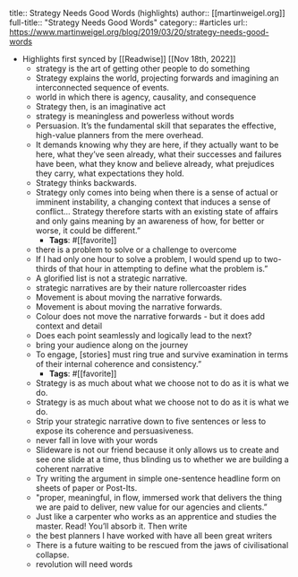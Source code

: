 title:: Strategy Needs Good Words (highlights)
author:: [[martinweigel.org]]
full-title:: "Strategy Needs Good Words"
category:: #articles
url:: https://www.martinweigel.org/blog/2019/03/20/strategy-needs-good-words

- Highlights first synced by [[Readwise]] [[Nov 18th, 2022]]
	- strategy is the art of getting other people to do something
	- Strategy explains the world, projecting forwards and imagining an interconnected sequence of events.
	- world in which there is agency, causality, and consequence
	- Strategy then, is an imaginative act
	- strategy is meaningless and powerless without words
	- Persuasion. It’s the fundamental skill that separates the effective, high-value planners from the mere overhead.
	- It demands knowing why they are here, if they actually want to be here, what they’ve seen already, what their successes and failures have been, what they know and believe already, what prejudices they carry, what expectations they hold.
	- Strategy thinks backwards.
	- Strategy only comes into being when there is a sense of actual or imminent instability, a changing context that induces a sense of conflict… Strategy therefore starts with an existing state of affairs and only gains meaning by an awareness of how, for better or worse, it could be different.”
		- **Tags**: #[[favorite]]
	- there is a problem to solve or a challenge to overcome
	- If I had only one hour to solve a problem, I would spend up to two-thirds of that hour in attempting to define what the problem is.”
	- A glorified list is not a strategic narrative.
	- strategic narratives are by their nature rollercoaster rides
	- Movement is about moving the narrative forwards.
	- Movement is about moving the narrative forwards.
	- Colour does not move the narrative forwards - but it does add context and detail
	- Does each point seamlessly and logically lead to the next?
	- bring your audience along on the journey
	- To engage, [stories] must ring true and survive examination in terms of their internal coherence and consistency.”
		- **Tags**: #[[favorite]]
	- Strategy is as much about what we choose not to do as it is what we do.
	- Strategy is as much about what we choose not to do as it is what we do.
	- Strip your strategic narrative down to five sentences or less to expose its coherence and persuasiveness.
	- never fall in love with your words
	- Slideware is not our friend because it only allows us to create and see one slide at a time, thus blinding us to whether we are building a coherent narrative
	- Try writing the argument in simple one-sentence headline form on sheets of paper or Post-Its.
	- "proper, meaningful, in flow, immersed work that delivers the thing we are paid to deliver, new value for our agencies and clients.”
	- Just like a carpenter who works as an apprentice and studies the master. Read! You’ll absorb it. Then write
	- the best planners I have worked with have all been great writers
	- There is a future waiting to be rescued from the jaws of civilisational collapse.
	- revolution will need words